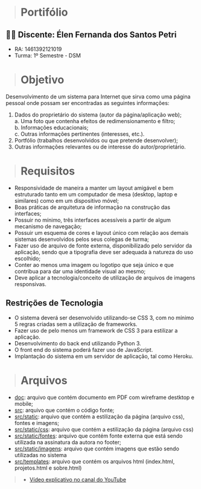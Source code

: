 >  # Portifólio

## :woman_student: Discente:  Élen Fernanda dos Santos Petri
* RA: 1461392121019
* Turma: 1º Semestre - DSM

> # Objetivo
Desenvolvimento de um sistema para Internet que sirva como uma página pessoal onde possam ser encontradas as seguintes informações:
 1. Dados do proprietário do sistema (autor da página/aplicação web); <br/>
    a. Uma foto que contenha efeitos de redimensionamento e filtro;
    <br/>
    b. Informações educacionais;
    <br/>
    c. Outras informações pertinentes (interesses, etc.). 
  2. Portfólio (trabalhos desenvolvidos ou que pretende desenvolver); 
  3. Outras informações relevantes ou de interesse do autor/proprietário. 

> # Requisitos
* Responsividade de maneira a manter um layout amigável e bem estruturado tanto em um computador de mesa (desktop, laptop e similares) como em um dispositivo móvel;
* Boas  práticas  de  arquitetura  de  informação  na  construção  das interfaces;
* Possuir no mínimo, três interfaces acessíveis a partir de algum mecanismo de navegação;
* Possuir um esquema de cores e layout único com relação aos demais sistemas desenvolvidos  pelos  seus  colegas  de  turma;
* Fazer  uso  de  arquivo  de  fonte  externa,  disponibilizado  pelo  servidor  da aplicação, sendo que a tipografia deve ser adequada à natureza do uso escolhido;
* Conter ao menos uma imagem ou logotipo que seja único e que contribua para dar uma identidade visual ao mesmo;
*  Deve  aplicar  a  tecnologia/conceito  de utilização  de  arquivos  de  imagens responsivas. 

## Restrições de Tecnologia
* O sistema deverá ser desenvolvido utilizando-se CSS 3, com no mínimo 5 regras criadas sem a utilização de frameworks. 
* Fazer uso de pelo menos um framework de CSS 3 para estilizar a aplicação. 
* Desenvolvimento do back end utilizando Python 3. 
* O front end do sistema poderá fazer uso de JavaScript. 
* Implantação do sistema em um servidor de aplicação, tal como Heroku. 

> # Arquivos
* [doc](https://github.com/elenpetri/Portifolio/tree/main/doc): arquivo que contém documento em PDF com wireframe destktop e mobile;
* [src](https://github.com/elenpetri/Portifolio/tree/main/src): arquivo que contém o código fonte;
* [src/static](https://github.com/elenpetri/Portifolio/tree/main/src/static): arquivo que contém a estilização da página (arquivo css), fontes e imagens;
* [src/static/css](https://github.com/elenpetri/Portifolio/tree/main/src/static/css): arquivo que contém a estilização da página (arquivo css)
* [src/static/fontes](https://github.com/elenpetri/Portifolio/tree/main/src/static/fontes): arquivo que contém fonte externa que está sendo utilizada na assinatura da autora no footer;
* [src/static/imagens](https://github.com/elenpetri/Portifolio/tree/main/src/static/imagens): arquivo que contém imagens que estão sendo utilizadas no sistema
* [src/templates](https://github.com/elenpetri/Portifolio/tree/main/src/templates): arquivo que contém os arquivos html (index.html, projetos.html e sobre.html)

> *  [Vídeo explicativo no canal do YouTube](https://youtu.be/jT8Ad46LVV8)
